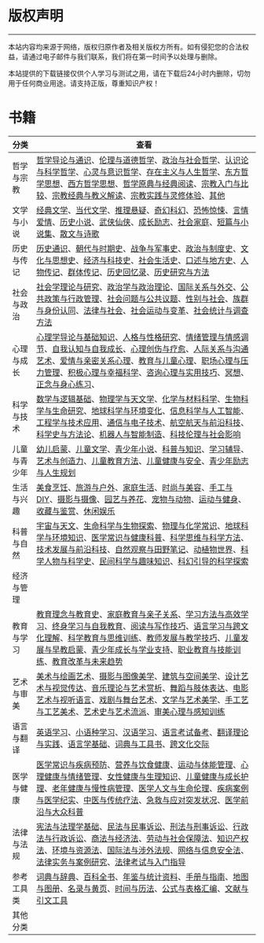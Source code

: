# 版权声明

---
本站内容均来源于网络，版权归原作者及相关版权方所有。如有侵犯您的合法权益，请通过电子邮件与我们联系，我们将在第一时间予以处理与删除。

本站提供的下载链接仅供个人学习与测试之用，请在下载后24小时内删除，切勿用于任何商业用途。请支持正版，尊重知识产权！

# 书籍
| 分类 | 查看 |
| --- | --- |
| 哲学与宗教 | [哲学导论与通识](md/哲学与宗教/哲学导论与通识.md)、[伦理与道德哲学](md/哲学与宗教/伦理与道德哲学.md)、[政治与社会哲学](md/哲学与宗教/政治与社会哲学.md)、[认识论与科学哲学](md/哲学与宗教/认识论与科学哲学.md)、[心灵与意识哲学](md/哲学与宗教/心灵与意识哲学.md)、[存在主义与人生哲学](md/哲学与宗教/存在主义与人生哲学.md)、[东方哲学思想](md/哲学与宗教/东方哲学思想.md)、[西方哲学思想](md/哲学与宗教/西方哲学思想.md)、[哲学原典与经典阅读](md/哲学与宗教/哲学原典与经典阅读.md)、[宗教入门与比较](md/哲学与宗教/宗教入门与比较.md)、[宗教经典与教义解读](md/哲学与宗教/宗教经典与教义解读.md)、[宗教实践与灵修体验](md/哲学与宗教/宗教实践与灵修体验.md)、[其他](md/哲学与宗教/其他.md) |
| 文学与小说 | [经典文学](md/文学与小说/经典文学.md)、[当代文学](md/文学与小说/当代文学.md)、[推理悬疑](md/文学与小说/推理悬疑.md)、[奇幻科幻](md/文学与小说/奇幻科幻.md)、[恐怖惊悚](md/文学与小说/恐怖惊悚.md)、[言情爱情](md/文学与小说/言情爱情.md)、[历史小说](md/文学与小说/历史小说.md)、[武侠仙侠](md/文学与小说/武侠仙侠.md)、[成长励志](md/文学与小说/成长励志.md)、[社会家庭](md/文学与小说/社会家庭.md)、[短篇与小说集](md/文学与小说/短篇与小说集.md)、[散文与诗歌](md/文学与小说/散文与诗歌.md) |
| 历史与传记 | [历史通识](md/历史与传记/历史通识.md)、[朝代与时期史](md/历史与传记/朝代与时期史.md)、[战争与军事史](md/历史与传记/战争与军事史.md)、[政治与制度史](md/历史与传记/政治与制度史.md)、[文化与思想史](md/历史与传记/文化与思想史.md)、[经济与科技史](md/历史与传记/经济与科技史.md)、[社会生活史](md/历史与传记/社会生活史.md)、[口述与地方史](md/历史与传记/口述与地方史.md)、[人物传记](md/历史与传记/人物传记.md)、[群体传记](md/历史与传记/群体传记.md)、[历史回忆录](md/历史与传记/历史回忆录.md)、[历史研究与方法](md/历史与传记/历史研究与方法.md) |
| 社会与政治 | [社会学理论与研究](md/社会与政治/社会学理论与研究.md)、[政治学与政治理论](md/社会与政治/政治学与政治理论.md)、[国际关系与外交](md/社会与政治/国际关系与外交.md)、[公共政策与行政管理](md/社会与政治/公共政策与行政管理.md)、[社会问题与公共议题](md/社会与政治/社会问题与公共议题.md)、[性别与社会](md/社会与政治/性别与社会.md)、[族群与身份认同](md/社会与政治/族群与身份认同.md)、[法律与社会](md/社会与政治/法律与社会.md)、[社会运动与变革](md/社会与政治/社会运动与变革.md)、[社会统计与调查方法](md/社会与政治/社会统计与调查方法.md) |
| 心理与成长 | [心理学导论与基础知识](md/心理与成长/心理学导论与基础知识.md)、[人格与性格研究](md/心理与成长/人格与性格研究.md)、[情绪管理与情感调节](md/心理与成长/情绪管理与情感调节.md)、[自我认知与自我成长](md/心理与成长/自我认知与自我成长.md)、[心理创伤与疗愈](md/心理与成长/心理创伤与疗愈.md)、[人际关系与沟通艺术](md/心理与成长/人际关系与沟通艺术.md)、[爱情与亲密关系心理](md/心理与成长/爱情与亲密关系心理.md)、[教育与儿童心理](md/心理与成长/教育与儿童心理.md)、[职场心理与压力管理](md/心理与成长/职场心理与压力管理.md)、[积极心理与幸福科学](md/心理与成长/积极心理与幸福科学.md)、[咨询心理与实用技巧](md/心理与成长/咨询心理与实用技巧.md)、[冥想](md/心理与成长/冥想.md)、[正念与身心练习](md/心理与成长/正念与身心练习.md)、[](md/心理与成长/.md) |
| 科学与技术 | [数学与逻辑基础](md/科学与技术/数学与逻辑基础.md)、[物理学与天文学](md/科学与技术/物理学与天文学.md)、[化学与材料科学](md/科学与技术/化学与材料科学.md)、[生物科学与生命研究](md/科学与技术/生物科学与生命研究.md)、[地球科学与环境变化](md/科学与技术/地球科学与环境变化.md)、[信息科学与人工智能](md/科学与技术/信息科学与人工智能.md)、[工程学与技术应用](md/科学与技术/工程学与技术应用.md)、[通信与电子技术](md/科学与技术/通信与电子技术.md)、[航空航天与前沿科技](md/科学与技术/航空航天与前沿科技.md)、[科学史与方法论](md/科学与技术/科学史与方法论.md)、[机器人与智能制造](md/科学与技术/机器人与智能制造.md)、[科技伦理与社会影响](md/科学与技术/科技伦理与社会影响.md) |
| 儿童与青少年 | [幼儿启蒙](md/儿童与青少年/幼儿启蒙.md)、[儿童文学](md/儿童与青少年/儿童文学.md)、[青少年小说](md/儿童与青少年/青少年小说.md)、[科普与知识](md/儿童与青少年/科普与知识.md)、[学习辅导](md/儿童与青少年/学习辅导.md)、[艺术与创造力](md/儿童与青少年/艺术与创造力.md)、[儿童教育方法](md/儿童与青少年/儿童教育方法.md)、[儿童健康与安全](md/儿童与青少年/儿童健康与安全.md)、[青少年励志与人生规划](md/儿童与青少年/青少年励志与人生规划.md) |
| 生活与兴趣 | [美食烹饪](md/生活与兴趣/美食烹饪.md)、[旅游与户外](md/生活与兴趣/旅游与户外.md)、[家庭生活](md/生活与兴趣/家庭生活.md)、[时尚与美容](md/生活与兴趣/时尚与美容.md)、[手工与DIY](md/生活与兴趣/手工与DIY.md)、[摄影与摄像](md/生活与兴趣/摄影与摄像.md)、[园艺与养花](md/生活与兴趣/园艺与养花.md)、[宠物与动物](md/生活与兴趣/宠物与动物.md)、[运动与健身](md/生活与兴趣/运动与健身.md)、[收藏与鉴赏](md/生活与兴趣/收藏与鉴赏.md)、[休闲娱乐](md/生活与兴趣/休闲娱乐.md) |
| 科普与自然 | [宇宙与天文](md/科普与自然/宇宙与天文.md)、[生命科学与生物探索](md/科普与自然/生命科学与生物探索.md)、[物理与化学常识](md/科普与自然/物理与化学常识.md)、[地球科学与环境知识](md/科普与自然/地球科学与环境知识.md)、[医学常识与健康科普](md/科普与自然/医学常识与健康科普.md)、[科学思维与科学方法](md/科普与自然/科学思维与科学方法.md)、[技术发展与前沿科技](md/科普与自然/技术发展与前沿科技.md)、[自然观察与田野笔记](md/科普与自然/自然观察与田野笔记.md)、[动植物世界](md/科普与自然/动植物世界.md)、[科学人物与科学史](md/科普与自然/科学人物与科学史.md)、[民间科学与趣味知识](md/科普与自然/民间科学与趣味知识.md)、[科幻引导的科学探索](md/科普与自然/科幻引导的科学探索.md) |
| 经济与管理 |  |
| 教育与学习 | [教育理念与教育史](md/教育与学习/教育理念与教育史.md)、[家庭教育与亲子关系](md/教育与学习/家庭教育与亲子关系.md)、[学习方法与高效学习](md/教育与学习/学习方法与高效学习.md)、[终身学习与自我教育](md/教育与学习/终身学习与自我教育.md)、[阅读与写作技巧](md/教育与学习/阅读与写作技巧.md)、[语言学习与跨文化理解](md/教育与学习/语言学习与跨文化理解.md)、[科学教育与思维训练](md/教育与学习/科学教育与思维训练.md)、[教师发展与教学技巧](md/教育与学习/教师发展与教学技巧.md)、[儿童发展与早教启蒙](md/教育与学习/儿童发展与早教启蒙.md)、[青少年成长与学业支持](md/教育与学习/青少年成长与学业支持.md)、[职业教育与技能训练](md/教育与学习/职业教育与技能训练.md)、[教育改革与未来趋势](md/教育与学习/教育改革与未来趋势.md) |
| 艺术与审美 | [美术与绘画艺术](md/艺术与审美/美术与绘画艺术.md)、[摄影与图像美学](md/艺术与审美/摄影与图像美学.md)、[建筑与空间美学](md/艺术与审美/建筑与空间美学.md)、[设计艺术与视觉传达](md/艺术与审美/设计艺术与视觉传达.md)、[音乐理论与艺术赏析](md/艺术与审美/音乐理论与艺术赏析.md)、[舞蹈与肢体表达](md/艺术与审美/舞蹈与肢体表达.md)、[电影艺术与视听语言](md/艺术与审美/电影艺术与视听语言.md)、[戏剧与舞台艺术](md/艺术与审美/戏剧与舞台艺术.md)、[文学与艺术美学](md/艺术与审美/文学与艺术美学.md)、[手工艺与工艺美术](md/艺术与审美/手工艺与工艺美术.md)、[艺术史与艺术流派](md/艺术与审美/艺术史与艺术流派.md)、[审美心理与感知训练](md/艺术与审美/审美心理与感知训练.md) |
| 语言与翻译 | [英语学习](md/语言与翻译/英语学习.md)、[小语种学习](md/语言与翻译/小语种学习.md)、[汉语学习](md/语言与翻译/汉语学习.md)、[语言考试备考](md/语言与翻译/语言考试备考.md)、[翻译理论与实践](md/语言与翻译/翻译理论与实践.md)、[语言学基础](md/语言与翻译/语言学基础.md)、[词典与工具书](md/语言与翻译/词典与工具书.md)、[跨文化交际](md/语言与翻译/跨文化交际.md) |
| 医学与健康 | [医学常识与疾病预防](md/医学与健康/医学常识与疾病预防.md)、[营养与饮食健康](md/医学与健康/营养与饮食健康.md)、[运动与体能管理](md/医学与健康/运动与体能管理.md)、[心理健康与情绪管理](md/医学与健康/心理健康与情绪管理.md)、[女性健康与生理知识](md/医学与健康/女性健康与生理知识.md)、[儿童健康与成长护理](md/医学与健康/儿童健康与成长护理.md)、[老年健康与慢性病管理](md/医学与健康/老年健康与慢性病管理.md)、[医学人文与生命伦理](md/医学与健康/医学人文与生命伦理.md)、[疾病案例与医学纪实](md/医学与健康/疾病案例与医学纪实.md)、[中医与传统疗法](md/医学与健康/中医与传统疗法.md)、[急救与应对突发状况](md/医学与健康/急救与应对突发状况.md)、[医学前沿与大众科普](md/医学与健康/医学前沿与大众科普.md) |
| 法律与法规 | [宪法与法理学基础](md/法律与法规/宪法与法理学基础.md)、[民法与民事诉讼](md/法律与法规/民法与民事诉讼.md)、[刑法与刑事诉讼](md/法律与法规/刑法与刑事诉讼.md)、[行政法与行政诉讼](md/法律与法规/行政法与行政诉讼.md)、[商法与经济法](md/法律与法规/商法与经济法.md)、[劳动与社会保障法](md/法律与法规/劳动与社会保障法.md)、[知识产权法](md/法律与法规/知识产权法.md)、[环境与资源法](md/法律与法规/环境与资源法.md)、[国际法与涉外法规](md/法律与法规/国际法与涉外法规.md)、[网络与信息安全法](md/法律与法规/网络与信息安全法.md)、[法律实务与案例研究](md/法律与法规/法律实务与案例研究.md)、[法律考试与入门指导](md/法律与法规/法律考试与入门指导.md) |
| 参考工具类 | [词典与辞典](md/参考工具类/词典与辞典.md)、[百科全书](md/参考工具类/百科全书.md)、[年鉴与统计资料](md/参考工具类/年鉴与统计资料.md)、[手册与指南](md/参考工具类/手册与指南.md)、[地图与图册](md/参考工具类/地图与图册.md)、[名录与黄页](md/参考工具类/名录与黄页.md)、[时间与历法](md/参考工具类/时间与历法.md)、[公式与表格汇编](md/参考工具类/公式与表格汇编.md)、[文献与引文工具](md/参考工具类/文献与引文工具.md) |
| 其他分类 |  |